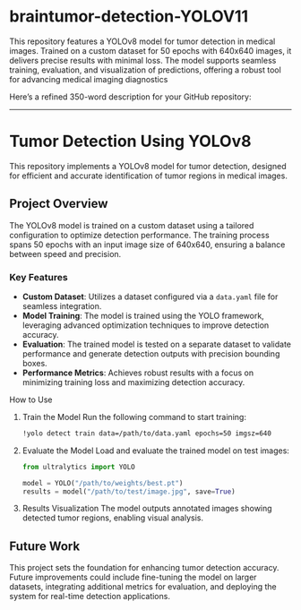 # braintumor-detection-YOLOV11
 This repository features a YOLOv8 model for tumor detection in medical images. Trained on a custom dataset for 50 epochs with 640x640 images, it delivers precise results with minimal loss. The model supports seamless training, evaluation, and visualization of predictions, offering a robust tool for advancing medical imaging diagnostics


Here’s a refined 350-word description for your GitHub repository:  

---

# Tumor Detection Using YOLOv8  

This repository implements a YOLOv8 model for tumor detection, designed for efficient and accurate identification of tumor regions in medical images.  

## Project Overview  

The YOLOv8 model is trained on a custom dataset using a tailored configuration to optimize detection performance. The training process spans 50 epochs with an input image size of 640x640, ensuring a balance between speed and precision.  

### Key Features  
- **Custom Dataset**: Utilizes a dataset configured via a `data.yaml` file for seamless integration.  
- **Model Training**: The model is trained using the YOLO framework, leveraging advanced optimization techniques to improve detection accuracy.  
- **Evaluation**: The trained model is tested on a separate dataset to validate performance and generate detection outputs with precision bounding boxes.  
- **Performance Metrics**: Achieves robust results with a focus on minimizing training loss and maximizing detection accuracy.  

 How to Use  

1. Train the Model 
   Run the following command to start training:  
   ```bash  
   !yolo detect train data=/path/to/data.yaml epochs=50 imgsz=640  
   ```  
2. Evaluate the Model
   Load and evaluate the trained model on test images:  
   ```python  
   from ultralytics import YOLO  

   model = YOLO("/path/to/weights/best.pt")  
   results = model("/path/to/test/image.jpg", save=True)  
   ```  

3. Results Visualization
   The model outputs annotated images showing detected tumor regions, enabling visual analysis.  

## Future Work  
This project sets the foundation for enhancing tumor detection accuracy. Future improvements could include fine-tuning the model on larger datasets, integrating additional metrics for evaluation, and deploying the system for real-time detection applications.  
